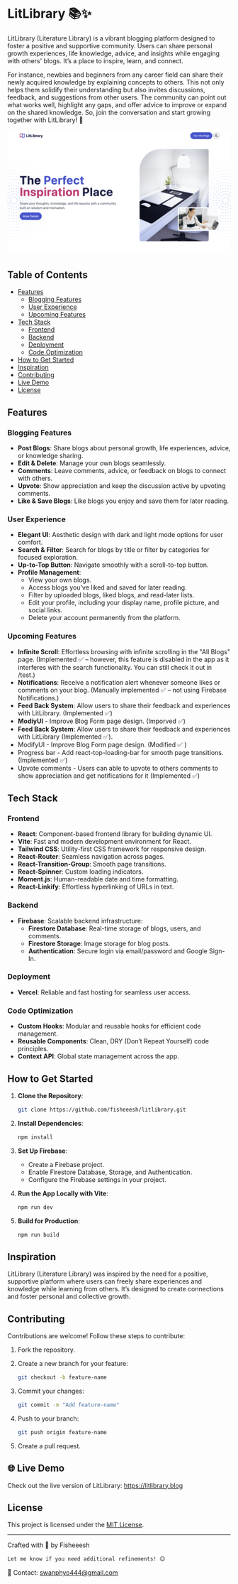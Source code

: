 # LitLibrary 📚✨  

LitLibrary (Literature Library) is a vibrant blogging platform designed to foster a positive and supportive community. Users can share personal growth experiences, life knowledge, advice, and insights while engaging with others' blogs. It’s a place to inspire, learn, and connect.  

For instance, newbies and beginners from any career field can share their newly acquired knowledge by explaining concepts to others. This not only helps them solidify their understanding but also invites discussions, feedback, and suggestions from other users. The community can point out what works well, highlight any gaps, and offer advice to improve or expand on the shared knowledge. So, join the conversation and start growing together with LitLibrary! 🚀  

![User Interface](./src/assets/preview.png)

## Table of Contents
- [Features](#features)
  - [Blogging Features](#blogging-features)
  - [User Experience](#user-experience)
  - [Upcoming Features](#upcoming-features)
- [Tech Stack](#tech-stack)
  - [Frontend](#frontend)
  - [Backend](#backend)
  - [Deployment](#deployment)
  - [Code Optimization](#code-optimization)
- [How to Get Started](#how-to-get-started)
- [Inspiration](#inspiration)
- [Contributing](#contributing)
- [Live Demo](#🌐-live-demo)
- [License](#license)

## Features  

### Blogging Features  
- **Post Blogs**: Share blogs about personal growth, life experiences, advice, or knowledge sharing.  
- **Edit & Delete**: Manage your own blogs seamlessly.  
- **Comments**: Leave comments, advice, or feedback on blogs to connect with others.  
- **Upvote**: Show appreciation and keep the discussion active by upvoting comments.
- **Like & Save Blogs**: Like blogs you enjoy and save them for later reading.  

### User Experience  
- **Elegant UI**: Aesthetic design with dark and light mode options for user comfort.  
- **Search & Filter**: Search for blogs by title or filter by categories for focused exploration.  
- **Up-to-Top Button**: Navigate smoothly with a scroll-to-top button.  
- **Profile Management**:  
  - View your own blogs.  
  - Access blogs you've liked and saved for later reading.  
  - Filter by uploaded blogs, liked blogs, and read-later lists.  
  - Edit your profile, including your display name, profile picture, and social links.
  - Delete your account permanently from the platform.

### Upcoming Features  
- **Infinite Scroll**: Effortless browsing with infinite scrolling in the "All Blogs" page.  (Implemented ✅ – however, this feature is disabled in the app as it interferes with the search functionality. You can still check it out in /test.)
- **Notifications**: Receive a notification alert whenever someone likes or comments on your blog. (Manually implemented ✅ – not using Firebase Notifications.)
- **Feed Back System**: Allow users to share their feedback and experiences with LitLibrary. (Implemented ✅)
- **ModiyUI** - Improve Blog Form page design. (Imporved ✅)
- **Feed Back System**: Allow users to share their feedback and experiences with LitLibrary (Implemented ✅).
- ModifyUI - Improve Blog Form page design. (Modified ✅ )
- Progress bar - Add react-top-loading-bar for smooth page transitions. (Implemented ✅)
- Upvote comments - Users can able to upvote to others comments to show appreciation and get notifications for it (Implemented ✅)

## Tech Stack  

### Frontend  
- **React**: Component-based frontend library for building dynamic UI.  
- **Vite**: Fast and modern development environment for React.  
- **Tailwind CSS**: Utility-first CSS framework for responsive design.  
- **React-Router**: Seamless navigation across pages.  
- **React-Transition-Group**: Smooth page transitions.  
- **React-Spinner**: Custom loading indicators.  
- **Moment.js**: Human-readable date and time formatting.  
- **React-Linkify**: Effortless hyperlinking of URLs in text.  

### Backend  
- **Firebase**: Scalable backend infrastructure:  
  - **Firestore Database**: Real-time storage of blogs, users, and comments.  
  - **Firestore Storage**: Image storage for blog posts.  
  - **Authentication**: Secure login via email/password and Google Sign-In.  

### Deployment  
- **Vercel**: Reliable and fast hosting for seamless user access.  

### Code Optimization  
- **Custom Hooks**: Modular and reusable hooks for efficient code management.  
- **Reusable Components**: Clean, DRY (Don’t Repeat Yourself) code principles.  
- **Context API**: Global state management across the app.  

## How to Get Started  

1. **Clone the Repository**:
  
   ```bash  
   git clone https://github.com/fisheeesh/litlibrary.git  
3. **Install Dependencies**:
   ```bash  
   npm install
4. **Set Up Firebase**:  
   - Create a Firebase project.
   - Enable Firestore Database, Storage, and Authentication.
   - Configure the Firebase settings in your project.
5. **Run the App Locally with Vite**:  
   ```bash  
   npm run dev  
6. **Build for Production**:  
   ```bash  
   npm run build
## Inspiration

LitLibrary (Literature Library) was inspired by the need for a positive, supportive platform where users can freely share experiences and knowledge while learning from others. It’s designed to create connections and foster personal and collective growth.

## Contributing
Contributions are welcome! Follow these steps to contribute:
1. Fork the repository.
2. Create a new branch for your feature:
   
   ```bash
   git checkout -b feature-name
4. Commit your changes:
   ```bash
   git commit -m "Add feature-name"
5. Push to your branch:
   ```bash
   git push origin feature-name
6. Create a pull request.

## 🌐 Live Demo
Check out the live version of LitLibrary: https://litlibrary.blog

## License
This project is licensed under the [MIT License](LICENSE.md).

---
Crafted with 💖 by Fisheeesh
```bash
Let me know if you need additional refinements! 😊
```
📧 Contact: [swanphyo444@gmail.com](mailto:swanphyo444@gmail.com)
